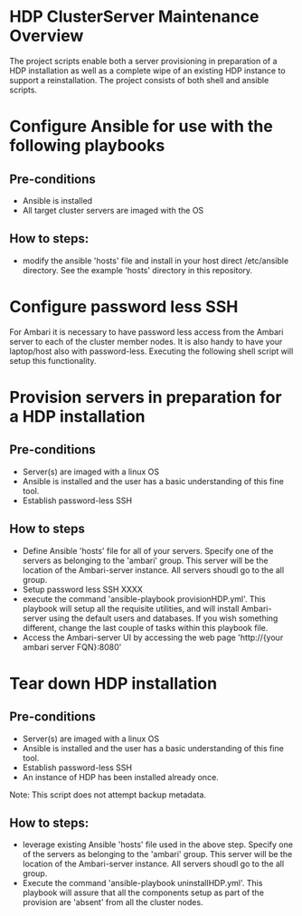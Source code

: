 # HDP ClusterServer Maintenance Overview
The project scripts enable both a server provisioning in preparation of a HDP installation as well as a complete wipe of an existing HDP instance to support a reinstallation.  The project consists of both shell and ansible scripts.

# Configure Ansible for use with the following playbooks
## Pre-conditions
   - Ansible is installed
   - All target cluster servers are imaged with the OS
## How to steps:
   - modify the ansible 'hosts' file and install in your host direct /etc/ansible directory.  See the example 'hosts' directory in this repository.

# Configure password less SSH
For Ambari it is necessary to have password less access from the Ambari server to each of the cluster member nodes.  It is also handy to have your laptop/host also with password-less.  Executing the following shell script will setup this functionality.

# Provision servers in preparation for a HDP installation
## Pre-conditions
   - Server(s) are imaged with a linux OS
   - Ansible is installed and the user has a basic understanding of this fine tool.
   - Establish password-less SSH
   
## How to steps
   - Define Ansible 'hosts' file for all of your servers.  Specify one of the servers as belonging to the 'ambari' group.  This server will be the location of the Ambari-server instance.  All servers shoudl go to the all group.
   - Setup password less SSH XXXX
   - execute the command 'ansible-playbook provisionHDP.yml'.  This playbook will setup all the requisite utilities, and will install Ambari-server using the default users and databases.  If you wish something different, change the last couple of tasks within this playbook file.
   - Access the Ambari-server UI by accessing the web page 'http://{your ambari server FQN}:8080'


# Tear down HDP installation
## Pre-conditions
   - Server(s) are imaged with a linux OS
   - Ansible is installed and the user has a basic understanding of this fine tool.
   - Establish password-less SSH
   - An instance of HDP has been installed already once.

Note:  This script does not attempt backup metadata.

## How to steps:
   - leverage existing Ansible 'hosts' file used in the above step.  Specify one of the servers as belonging to the 'ambari' group.  This server will be the location of the Ambari-server instance.  All servers shoudl go to the all group.
   - Execute the command 'ansible-playbook uninstallHDP.yml'.  This playbook will assure that all the components setup as part of the provision are 'absent' from all the cluster nodes.
